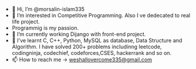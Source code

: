 - 👋 Hi, I’m @morsalin-islam335
- 👀 I’m interested in Competitive Programming. Also I ve dedecated to real life project.
- Programmig is my passion.
- 🌱 I’m currently working Dijango with front-end project.
- 💞️ I've learnt C, C++, Python, MySQL as database, Data Structure and Algorithm. I have solved 200+ problems includinng leetcode, codingninja, codechief, codeforces,CSES, hackerrank and so on.
- 📫 How to reach me -> weshallovercome335@gmail.com

<!---
morsalin-islam335/morsalin-islam335 is a ✨ special ✨ repository because its `README.md` (this file) appears on your GitHub profile.
You can click the Preview link to take a look at your changes.
--->
